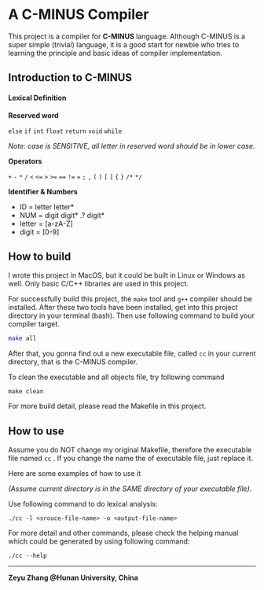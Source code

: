 # A C-MINUS Compiler

This project is a compiler for **C-MINUS** language. Although C-MINUS is a super simple (trivial) language, it is a good start for newbie who tries to learning the principle and basic ideas of compiler implementation. 



## Introduction to C-MINUS

#### Lexical Definition

**Reserved word**

`else` `if` `int` `float` `return` `void` `while` 

*Note: case is SENSITIVE, all letter in reserved word should be in lower case.*

**Operators**

`+` `-` `*` `/` `<` `<=` `>` `>=` `==` `!=` `=` `;` `,` `(` `)` `[` `]` `{` `}` `/*` `*/`

**Identifier & Numbers**

- ID = letter letter*
- NUM = digit digit* .? digit*
- letter = [a-zA-Z]
- digit = [0-9]



## How to build

I wrote this project in MacOS, but it could be built in Linux or Windows as well. Only basic C/C++ libraries are used in this project.

For successfully build this project, the `make` tool and `g++` compiler should be installed. After these two tools have been installed, get into this project directory in your terminal (bash). Then use following command to build your compiler target.

```bash
make all
```

After that, you gonna find out a new executable file, called `cc` in your current directory, that is the C-MINUS compiler.

To clean the executable and all objects file, try following command

```shell
make clean
```

For more build detail, please read the Makefile in this project.



## How to use

Assume you do NOT change my original Makefile, therefore the executable file named `cc` . If you change the name the of executable file, just replace it.

Here are some examples of how to use it 

*(Assume current directory is in the SAME directory of your executable file)*.

Use following command to do lexical analysis:

```shell
./cc -l <srouce-file-name> -o <output-file-name>
```

For more detail and other commands, please check the helping manual which could be generated by using following command:

```shell
./cc --help
```



******

**Zeyu Zhang @Hunan University, China**